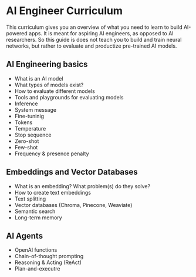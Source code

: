 # AI Engineer Curriculum

This curriculum gives you an overview of what you need to learn to build AI-powered apps. It is meant for aspiring AI engineers, as opposed to AI researchers. So this guide is does not teach you to build and train neural networks, but rather to evaluate and productize pre-trained AI models.

## AI Engineering basics
* What is an AI model
* What types of models exist?
* How to evaluate different models
* Tools and playgrounds for evaluating models
* Inference
* System message
* Fine-tuninig
* Tokens
* Temperature
* Stop sequence
* Zero-shot
* Few-shot
* Frequency & presence penalty

## Embeddings and Vector Databases
* What is an embedding? What problem(s) do they solve?
* How to create text embeddings
* Text splitting
* Vector databases (Chroma, Pinecone, Weaviate)
* Semantic search
* Long-term memory


## AI Agents
* OpenAI functions
* Chain-of-thought prompting
* Reasoning & Acting (ReAct)
* Plan-and-executre

